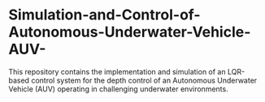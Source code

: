# Simulation-and-Control-of-Autonomous-Underwater-Vehicle-AUV-
This repository contains the implementation and simulation of an LQR-based control system for the depth control of an Autonomous Underwater Vehicle (AUV) operating in challenging underwater environments.
